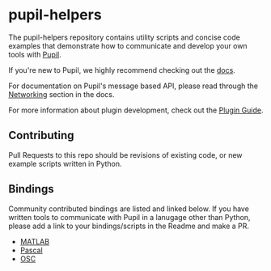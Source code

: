 # pupil-helpers

The pupil-helpers repository contains utility scripts and concise code examples that demonstrate how to communicate and develop your own tools with [Pupil](https://github.com/pupil-labs/pupil). 

If you're new to Pupil, we highly recommend checking out the [docs](https://docs.pupil-labs.com).

For documentation on Pupil's message based API, please read through the [Networking](https://docs.pupil-labs.com/#networking) section in the docs. 

For more information about plugin development, check out the [Plugin Guide](https://docs.pupil-labs.com/#plugin-guide). 

## Contributing

Pull Requests to this repo should be revisions of existing code, or new example scripts written in Python.

## Bindings

Community contributed bindings are listed and linked below. If you have written tools to communicate with Pupil in a lanugage other than Python, please add a link to your bindings/scripts in the Readme and make a PR. 

* [MATLAB](https://github.com/matiarj/pupil-helpers/tree/matlabAddV2)
* [Pascal](https://github.com/cpicanco/pupil-fpc-examples)
* [OSC](https://github.com/papr/pupil-helpers/tree/oscbridge/pupil_remote/OSC_Python)